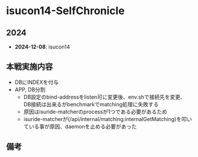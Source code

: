 # isucon14-SelfChronicle

## 2024
- **2024-12-08**: isucon14

## 本戦実施内容
- DBにINDEXを付与
- APP, DB分割
  - DB設定のbind-addressをlisten可に変更後、env.shで接続先を変更、DB接続は出来るがbenchmarkでmatching処理に失敗する
  - 原因はisuride-matcherのprocessが1つである必要があるため
  - isuride-matcherが(/api/internal/matching:internalGetMatching)を叩いている事が原因、daemonを止める必要があった

## 備考
